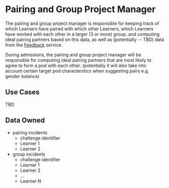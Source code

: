 # Pairing and Group Project Manager

The pairing and group project manager is responsible for keeping track of which Learners have paired with which other Learners, which Learners have worked with each other in a larger (3 or more) group, and computing ideal pairing partners based on this data, as well as (potentially -- TBD) data from the [Feedback](feedback.md) service.

During admissions, the pairing and group project manager will be responsible for computing ideal pairing partners that are most likely to agree to form a pod with each other. (potentially it will also take into account certain target pod characterstics when suggesting pairs e.g. gender balance)



## Use Cases

TBD


## Data Owned

- pairing incidents
  - challenge identifier
  - Learner 1
  - Learner 2
- group incidents
  - challenge identifier
  - Learner 1
  - Learner 2
  - ...
  - Learner N
